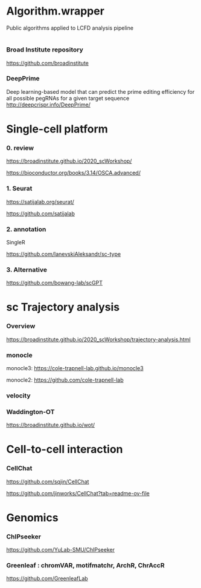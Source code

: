 # Algorithm.wrapper

Public algorithms applied to LCFD analysis pipeline

#
### Broad Institute repository
https://github.com/broadinstitute

### DeepPrime
Deep learning-based model that can predict the prime editing efficiency for all possible pegRNAs for a given target sequence
http://deepcrispr.info/DeepPrime/

#
# Single-cell platform

### 0. review
https://broadinstitute.github.io/2020_scWorkshop/

https://bioconductor.org/books/3.14/OSCA.advanced/

### 1. Seurat
https://satijalab.org/seurat/

https://github.com/satijalab

### 2. annotation
SingleR

https://github.com/IanevskiAleksandr/sc-type

### 3. Alternative
https://github.com/bowang-lab/scGPT

#
# sc Trajectory analysis

### Overview
https://broadinstitute.github.io/2020_scWorkshop/trajectory-analysis.html

### monocle
monocle3: https://cole-trapnell-lab.github.io/monocle3

monocle2: https://github.com/cole-trapnell-lab

### velocity


### Waddington-OT
https://broadinstitute.github.io/wot/


#
# Cell-to-cell interaction

### CellChat
https://github.com/sqjin/CellChat

https://github.com/jinworks/CellChat?tab=readme-ov-file

#
# Genomics

### ChIPseeker
https://github.com/YuLab-SMU/ChIPseeker

### Greenleaf : chromVAR, motifmatchr, ArchR, ChrAccR
https://github.com/GreenleafLab




